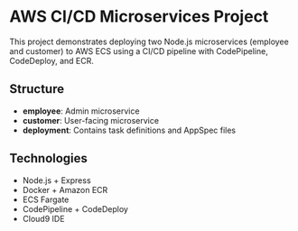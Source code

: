# AWS CI/CD Microservices Project

This project demonstrates deploying two Node.js microservices (employee and customer) to AWS ECS using a CI/CD pipeline with CodePipeline, CodeDeploy, and ECR.

## Structure
- **employee**: Admin microservice
- **customer**: User-facing microservice
- **deployment**: Contains task definitions and AppSpec files

## Technologies
- Node.js + Express
- Docker + Amazon ECR
- ECS Fargate
- CodePipeline + CodeDeploy
- Cloud9 IDE

